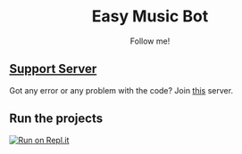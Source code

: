 <h1 align="center"> Easy Music Bot </h1>


<p align="center">Follow me!</p>

## [Support Server](https://discord.gg/a9SHDpD)

Got any error or any problem with the code? Join [this](https://discord.gg/a9SHDpD) server.

## Run the projects

[![Run on Repl.it](https://github.com/DavidCavallaro/Wumps-Remodel/blob/main/replit.PNG?raw=true)](https://repl.it/github/DavidCavallaro/Wumps-Remodel)
